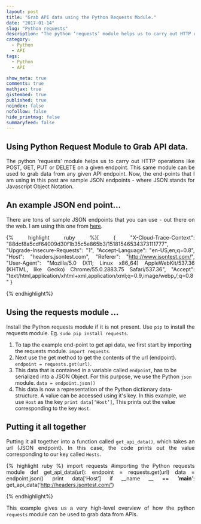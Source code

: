 ```yaml
---
layout: post
title: "Grab API data using the Python Requests Module."
date: "2017-01-14"
slug: "Python requests"
description: "The python ‘requests’ module helps us to carry out HTTP operations like POST, GET, PUT or DELETE on a given endpoint. Learn to efficiently grab data using the Python requests module."
category:
  - Python
  - API
tags:
  - Python
  - API

show_meta: true
comments: true
mathjax: true
gistembed: true
published: true
noindex: false
nofollow: false
hide_printmsg: false
summaryfeed: false
---
```



<style>
p {
  text-align: justify
}</style>


<h2>Using Python Request Module to Grab API data. </h2>


The python ‘requests’ module helps us to carry out HTTP operations like POST, GET, PUT or DELETE on a given endpoint. This same module can be used to grab data from any given API endpoint. Now, the end-points that I am using in this post are sample JSON endpoints - where JSON stands for Javascript Object Notation.


<h2>An example JSON end point… </h2>


There are tons of sample JSON endpoints that you can use - out there on the web. I am using this one from [here].

{% highlight ruby %}[
{
   "X-Cloud-Trace-Context": "88dcf8a5cdf64009d30f1b35c5e865b3/15181546534373111777",
   "Upgrade-Insecure-Requests": "1",
   "Accept-Language": "en-US,en;q=0.8",
   "Host": "headers.jsontest.com",
   "Referer": "http://www.jsontest.com/",
   "User-Agent": "Mozilla/5.0 (X11; Linux x86_64) AppleWebKit/537.36 (KHTML, like Gecko) Chrome/55.0.2883.75 Safari/537.36",
   "Accept": "text/html,application/xhtml+xml,application/xml;q=0.9,image/webp,*/*;q=0.8"
}


{% endhighlight%}


<h2>Using the  requests module ... </h2>

Install the Python requests module if it is not present. Use `pip` to install the requests module. Eg. `sudo pip install requests`.

1. To tap the example end-point to get api data, we first start by importing the requests module.
`import requests`. <br>
2. Next use the get method to get the contents of the url (endpoint). `endpoint = requests.get(url)`.<br>
3. This data that is contained in a variable called `endpoint`,  has to be serialized into a JSON Object. For this purpose, we use the Python `json` module. `data = endpoint.json()`<br>
4. This data is now a representation of the Python dictionary data-structure. A value can be accessed using it's key. In this example, we use `Host` as the key `print data[‘Host’]`, This prints out the value corresponding to the key `Host`.


 <h2> Putting it all together </h2>

 Putting it all together into a function called `get_api_data()`, which takes an url (JSON endpoint). In this case, the code prints out the value corresponding to our key called `Hosts`.

{% highlight ruby %}
import requests #importing the Python requests module
def get_api_data(url):
  endpoint = requests.get(url)
  data = endpoint.json()
  print data[‘Host’]
if __name __ == '__main__':
  get_api_data(‘http://headers.jsontest.com/’)

{% endhighlight%}

This example gives us a very high-level overview of how the python `requests` module can be used to grab data from APIs.





[here]: http://headers.jsontest.com/
